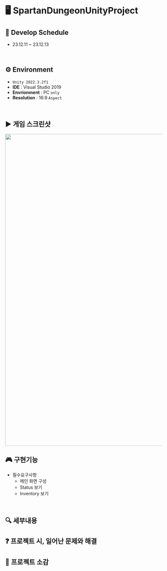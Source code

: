 # 🖥️ SpartanDungeonUnityProject

## 📆 Develop Schedule
* 23.12.11 ~ 23.12.13
<br/>

## ⚙️ Environment
- `Unity 2022.3.2f1`
- **IDE** : Visual Studio 2019
- **Envrionment** : PC `only`
- **Resolution** :	16:9 `Aspect`
<br/>

## ▶️ 게임 스크린샷
<img src="https://github.com/JaeMinNa/SpartanDungeonUnityProject/assets/149379194/8a2bd2f1-da90-4630-ad81-7b7b68a6b06a" width="1000">
<br/>

## 🎮 구현기능
* 필수요구사항
   * 메인 화면 구성
   * Status 보기
   * Inventory 보기
<br/>

## 🔍 세부내용

## ❓ 프로젝트 시, 일어난 문제와 해결

## 📒 프로젝트 소감

